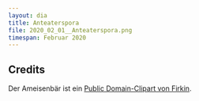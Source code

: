 ```yaml
---
layout: dia
title: Anteaterspora
file: 2020_02_01__Anteaterspora.png
timespan: Februar 2020
---
```


## Credits

Der Ameisenbär ist ein [Public Domain-Clipart von Firkin](http://web.archive.org/web/20170615015921/https://openclipart.org/detail/237476/anteater).
